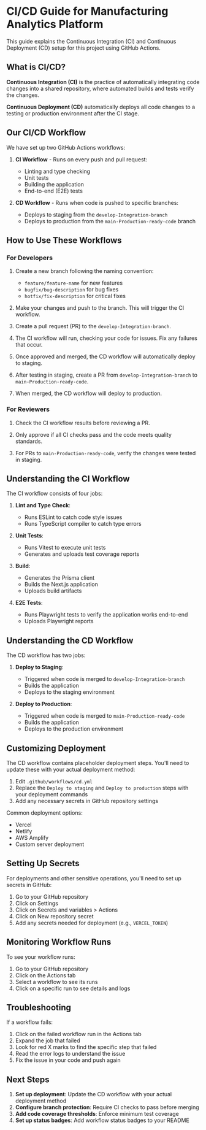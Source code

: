 # CI/CD Guide for Manufacturing Analytics Platform

This guide explains the Continuous Integration (CI) and Continuous Deployment (CD) setup for this project using GitHub Actions.

## What is CI/CD?

**Continuous Integration (CI)** is the practice of automatically integrating code changes into a shared repository, where automated builds and tests verify the changes.

**Continuous Deployment (CD)** automatically deploys all code changes to a testing or production environment after the CI stage.

## Our CI/CD Workflow

We have set up two GitHub Actions workflows:

1. **CI Workflow** - Runs on every push and pull request:
   - Linting and type checking
   - Unit tests
   - Building the application
   - End-to-end (E2E) tests

2. **CD Workflow** - Runs when code is pushed to specific branches:
   - Deploys to staging from the `develop-Integration-branch`
   - Deploys to production from the `main-Production-ready-code` branch

## How to Use These Workflows

### For Developers

1. Create a new branch following the naming convention:
   - `feature/feature-name` for new features
   - `bugfix/bug-description` for bug fixes
   - `hotfix/fix-description` for critical fixes

2. Make your changes and push to the branch. This will trigger the CI workflow.

3. Create a pull request (PR) to the `develop-Integration-branch`.

4. The CI workflow will run, checking your code for issues. Fix any failures that occur.

5. Once approved and merged, the CD workflow will automatically deploy to staging.

6. After testing in staging, create a PR from `develop-Integration-branch` to `main-Production-ready-code`.

7. When merged, the CD workflow will deploy to production.

### For Reviewers

1. Check the CI workflow results before reviewing a PR.

2. Only approve if all CI checks pass and the code meets quality standards.

3. For PRs to `main-Production-ready-code`, verify the changes were tested in staging.

## Understanding the CI Workflow

The CI workflow consists of four jobs:

1. **Lint and Type Check**:
   - Runs ESLint to catch code style issues
   - Runs TypeScript compiler to catch type errors

2. **Unit Tests**:
   - Runs Vitest to execute unit tests
   - Generates and uploads test coverage reports

3. **Build**:
   - Generates the Prisma client
   - Builds the Next.js application
   - Uploads build artifacts

4. **E2E Tests**:
   - Runs Playwright tests to verify the application works end-to-end
   - Uploads Playwright reports

## Understanding the CD Workflow

The CD workflow has two jobs:

1. **Deploy to Staging**:
   - Triggered when code is merged to `develop-Integration-branch`
   - Builds the application
   - Deploys to the staging environment

2. **Deploy to Production**:
   - Triggered when code is merged to `main-Production-ready-code`
   - Builds the application
   - Deploys to the production environment

## Customizing Deployment

The CD workflow contains placeholder deployment steps. You'll need to update these with your actual deployment method:

1. Edit `.github/workflows/cd.yml`
2. Replace the `Deploy to staging` and `Deploy to production` steps with your deployment commands
3. Add any necessary secrets in GitHub repository settings

Common deployment options:
- Vercel
- Netlify
- AWS Amplify
- Custom server deployment

## Setting Up Secrets

For deployments and other sensitive operations, you'll need to set up secrets in GitHub:

1. Go to your GitHub repository
2. Click on Settings
3. Click on Secrets and variables > Actions
4. Click on New repository secret
5. Add any secrets needed for deployment (e.g., `VERCEL_TOKEN`)

## Monitoring Workflow Runs

To see your workflow runs:

1. Go to your GitHub repository
2. Click on the Actions tab
3. Select a workflow to see its runs
4. Click on a specific run to see details and logs

## Troubleshooting

If a workflow fails:

1. Click on the failed workflow run in the Actions tab
2. Expand the job that failed
3. Look for red X marks to find the specific step that failed
4. Read the error logs to understand the issue
5. Fix the issue in your code and push again

## Next Steps

1. **Set up deployment**: Update the CD workflow with your actual deployment method
2. **Configure branch protection**: Require CI checks to pass before merging
3. **Add code coverage thresholds**: Enforce minimum test coverage
4. **Set up status badges**: Add workflow status badges to your README